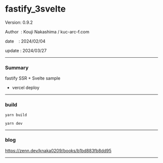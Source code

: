 ﻿# fastify_3svelte

 Version: 0.9.2

 Author  : Kouji Nakashima / kuc-arc-f.com

 date    : 2024/02/04

 update  : 2024/03/27

***
### Summary

fastify SSR + Svelte sample

* vercel deploy

***
###  build

```
yarn build

yarn dev
```

***
### blog 

https://zenn.dev/knaka0209/books/b1bd883fb8dd95

***

